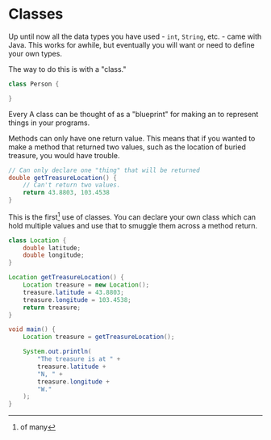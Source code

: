 # Classes

Up until now all the data types you have used - `int`, `String`, etc. -
came with Java. This works for awhile, but eventually you will want or need to define your own types.

The way to do this is with a "class."

```java
class Person {

}
```

Every
A class can be thought of as a "blueprint" for making an
to represent things in your programs.

Methods can only have one return value. This means that if you wanted to make a method
that returned two values, such as the location of buried treasure, you would have trouble.

```java
// Can only declare one "thing" that will be returned
double getTreasureLocation() {
    // Can't return two values.
    return 43.8803, 103.4538
}
```

This is the first[^many] use of classes. You can declare your own class which can hold multiple
values and use that to smuggle them across a method return.

```java
class Location {
    double latitude;
    double longitude;
}

Location getTreasureLocation() {
    Location treasure = new Location();
    treasure.latitude = 43.8803;
    treasure.longitude = 103.4538;
    return treasure;
}

void main() {
    Location treasure = getTreasureLocation();

    System.out.println(
        "The treasure is at " +
        treasure.latitude +
        "N, " +
        treasure.longitude +
        "W."
    );
}
```

[^many]: of many
